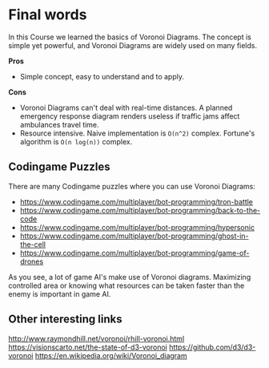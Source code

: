 # Final words

In this Course we learned the basics of Voronoi Diagrams. The concept is simple yet powerful, and Voronoi Diagrams are widely used on many fields.

**Pros**

- Simple concept, easy to understand and to apply.

**Cons**

- Voronoi Diagrams can't deal with real-time distances. A planned emergency response diagram renders useless if traffic jams affect ambulances travel time.
- Resource intensive. Naive implementation is `O(n^2)` complex. Fortune's algorithm is `O(n log(n))` complex.

## Codingame Puzzles 
There are many Codingame puzzles where you can use Voronoi Diagrams:

- https://www.codingame.com/multiplayer/bot-programming/tron-battle 
- https://www.codingame.com/multiplayer/bot-programming/back-to-the-code
- https://www.codingame.com/multiplayer/bot-programming/hypersonic
- https://www.codingame.com/multiplayer/bot-programming/ghost-in-the-cell
- https://www.codingame.com/multiplayer/bot-programming/game-of-drones

As you see, a lot of game AI's make use of Voronoi diagrams. Maximizing controlled area or knowing what resources can be taken faster than the enemy is important in game AI.

## Other interesting links

http://www.raymondhill.net/voronoi/rhill-voronoi.html
https://visionscarto.net/the-state-of-d3-voronoi
https://github.com/d3/d3-voronoi
https://en.wikipedia.org/wiki/Voronoi_diagram
